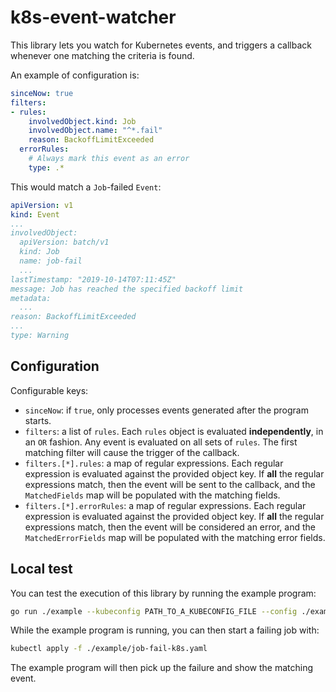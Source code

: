 # k8s-event-watcher

This library lets you watch for Kubernetes events, and triggers a callback whenever one matching the criteria is found.

An example of configuration is:

```yaml
sinceNow: true
filters:
- rules:
    involvedObject.kind: Job
    involvedObject.name: "^*.fail"
    reason: BackoffLimitExceeded
  errorRules:
    # Always mark this event as an error
    type: .*
```

This would match a `Job`-failed `Event`:

```yaml
apiVersion: v1
kind: Event
...
involvedObject:
  apiVersion: batch/v1
  kind: Job
  name: job-fail
  ...
lastTimestamp: "2019-10-14T07:11:45Z"
message: Job has reached the specified backoff limit
metadata:
  ...
reason: BackoffLimitExceeded
...
type: Warning
```

## Configuration

Configurable keys:

* `sinceNow`: if `true`, only processes events generated after the program starts.
* `filters`: a list of `rules`. Each `rules` object is evaluated **independently**, in an `OR` fashion. Any event is
    evaluated on all sets of `rules`. The first matching filter will cause the trigger of the callback. 
* `filters.[*].rules`: a map of regular expressions. Each regular expression is evaluated against the provided object key.
    If **all** the regular expressions match, then the event will be sent to the callback, and the `MatchedFields` 
    map will be populated with the matching fields.
* `filters.[*].errorRules`: a map of regular expressions. Each regular expression is evaluated against the provided object key.
    If **all** the regular expressions match, then the event will be considered an error, and the `MatchedErrorFields` 
    map will be populated with the matching error fields.

## Local test

You can test the execution of this library by running the example program:

```bash
go run ./example --kubeconfig PATH_TO_A_KUBECONFIG_FILE --config ./example/config.yaml
```

While the example program is running, you can then start a failing job with:

```bash
kubectl apply -f ./example/job-fail-k8s.yaml
```

The example program will then pick up the failure and show the matching event.
